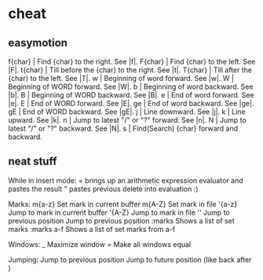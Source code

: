 # cheat

## easymotion

<leader>
    <leader>f{char}      | Find {char} to the right. See |f|.
    <leader>F{char}      | Find {char} to the left. See |F|.
    <leader>t{char}      | Till before the {char} to the right. See |t|.
    <leader>T{char}      | Till after the {char} to the left. See |T|.
    <leader>w            | Beginning of word forward. See |w|.
    <leader>W            | Beginning of WORD forward. See |W|.
    <leader>b            | Beginning of word backward. See |b|.
    <leader>B            | Beginning of WORD backward. See |B|.
    <leader>e            | End of word forward. See |e|.
    <leader>E            | End of WORD forward. See |E|.
    <leader>ge           | End of word backward. See |ge|.
    <leader>gE           | End of WORD backward. See |gE|.
    <leader>j            | Line downward. See |j|.
    <leader>k            | Line upward. See |k|.
    <leader>n            | Jump to latest "/" or "?" forward. See |n|.
    <leader>N            | Jump to latest "/" or "?" backward. See |N|.
    <leader>s            | Find(Search) {char} forward and backward.

## neat stuff

While in insert mode:
    <C-r>=              brings up an arithmetic expression evaluator and pastes the result
        <C-r>"          pastes previous delete into evaluation :)

Marks:
    m{a-z}              Set mark in current buffer
    m{A-Z}              Set mark in file
    '{a-z}              Jump to mark in current buffer
    '{A-Z}              Jump to mark in file
    ''                  Jump to previous position
    <C-o>               Jump to previous position
    :marks              Shows a list of set marks
    :marks a-f          Shows a list of set marks from a-f

Windows:
    <C-w>_              Maximize window
    <C-w>=              Make all windows equal

Jumping:
    <C-o>               Jump to previous position
    <C-i>               Jump to future position (like back after <C-o>)
